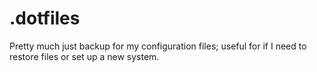 # .dotfiles #

Pretty much just backup for my configuration files; useful for if I need to restore files or set up a new system.
